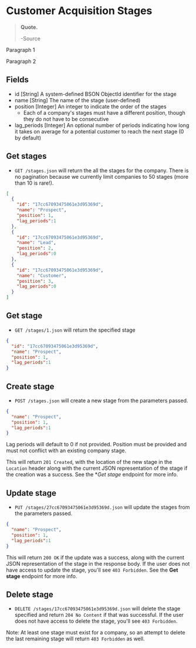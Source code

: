 Customer Acquisition Stages
=================

> **Quote.**  
>
> -Source

Paragraph 1

Paragraph 2

Fields
------

* id [String] A system-defined BSON ObjectId identifier for the stage
* name [String] The name of the stage (user-defined)
* position [Integer] An integer to indicate the order of the stages
  * Each of a company's stages must have a different position, though they do not have to be consecutive
* lag_periods [Integer] An optional number of periods indicating how long it takes on average for a potential customer to reach the next stage (0 by default)


Get stages
------------

* `GET /stages.json` will return the all the stages for the company. There is no pagination because we currently limit companies to 50 stages (more than 10 is rare!).

```json
[
  {
    "id": "17cc67093475061e3d95369d",
    "name": "Prospect",
    "position": 1,
    "lag_periods":1
  },
  {
    "id": "17cc67093475061e3d95369d",
    "name": "Lead",
    "position": 2,
    "lag_periods":0
  },
  {
    "id": "17cc67093475061e3d95369d",
    "name": "Customer",
    "position": 3,
    "lag_periods":0
  }
]
```


Get stage
-----------

* `GET /stages/1.json` will return the specified stage

```json
{
  "id": "17cc67093475061e3d95369d",
  "name": "Prospect",
  "position": 1,
  "lag_periods":1
}
```


Create stage
--------------

* `POST /stages.json` will create a new stage from the parameters passed.

```json
{
  "name": "Prospect",
  "position": 1,
  "lag_periods":1
}
```

Lag periods will default to 0 if not provided. Position must be provided and must not conflict with an existing company stage.

This will return `201 Created`, with the location of the new stage in the `Location` header along with the current JSON representation of the stage if the creation was a success. See the **Get stage* endpoint for more info.


Update stage
--------------

* `PUT /stages/27cc67093475061e3d95369d.json` will update the stages from the parameters passed.

```json
{
  "name": "Prospect",
  "position": 1,
  "lag_periods":1
}
```

This will return `200 OK` if the update was a success, along with the current JSON representation of the stage in the response body. If the user does not have access to update the stage, you'll see `403 Forbidden`. See the **Get stage** endpoint for more info.


Delete stage
-------------

* `DELETE /stages/17cc67093475061e3d95369d.json` will delete the stage specified and return `204 No Content` if that was successful. If the user does not have access to delete the stage, you'll see `403 Forbidden`.

Note: At least one stage must exist for a company, so an attempt to delete the last remaining stage will return `403 Forbidden` as well.